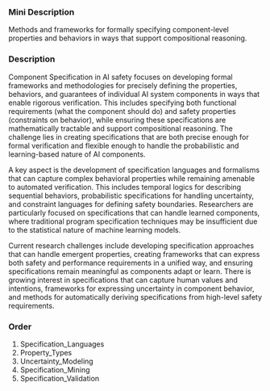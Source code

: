 ### Mini Description

Methods and frameworks for formally specifying component-level properties and behaviors in ways that support compositional reasoning.

### Description

Component Specification in AI safety focuses on developing formal frameworks and methodologies for precisely defining the properties, behaviors, and guarantees of individual AI system components in ways that enable rigorous verification. This includes specifying both functional requirements (what the component should do) and safety properties (constraints on behavior), while ensuring these specifications are mathematically tractable and support compositional reasoning. The challenge lies in creating specifications that are both precise enough for formal verification and flexible enough to handle the probabilistic and learning-based nature of AI components.

A key aspect is the development of specification languages and formalisms that can capture complex behavioral properties while remaining amenable to automated verification. This includes temporal logics for describing sequential behaviors, probabilistic specifications for handling uncertainty, and constraint languages for defining safety boundaries. Researchers are particularly focused on specifications that can handle learned components, where traditional program specification techniques may be insufficient due to the statistical nature of machine learning models.

Current research challenges include developing specification approaches that can handle emergent properties, creating frameworks that can express both safety and performance requirements in a unified way, and ensuring specifications remain meaningful as components adapt or learn. There is growing interest in specifications that can capture human values and intentions, frameworks for expressing uncertainty in component behavior, and methods for automatically deriving specifications from high-level safety requirements.

### Order

1. Specification_Languages
2. Property_Types
3. Uncertainty_Modeling
4. Specification_Mining
5. Specification_Validation
